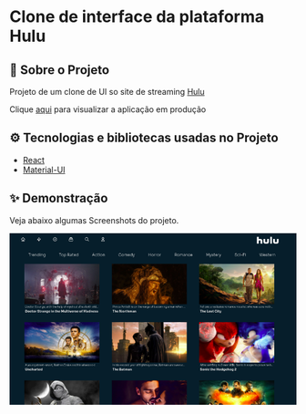 # Clone de interface da plataforma Hulu


## 📝 Sobre o Projeto
Projeto de um clone de UI so site de streaming <a href="https://www.hulu.com/welcome?orig_referrer=https%3A%2F%2Fwww.google.com%2F">Hulu</a>

Clique <a href="https://hulu-clone-2-0.vercel.app/">aqui</a> para visualizar a aplicação em produção

## ⚙️ Tecnologias e bibliotecas usadas no Projeto

<ul>
  <li> <a href="https://nextjs.org/">React</a> </li>
  <li> <a href="https://mui.com/getting-started/installation/">Material-UI</a> </li>
</ul>

## ✨ Demonstração

Veja abaixo algumas Screenshots do projeto. 

<img src="./styles/hulu.png">

